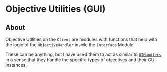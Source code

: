 # Objective Utilities (GUI)

## About

Objective Utilities on the `Client` are modules with functions that help with the logic of the `ObjectiveHandler` inside the `Interface` Module.

These can be anything, but I have used them to act as similar to [``UIHandlers``](UIHandlers.md) in a sense that they handle the specific types of objectives and their GUI Instances.
